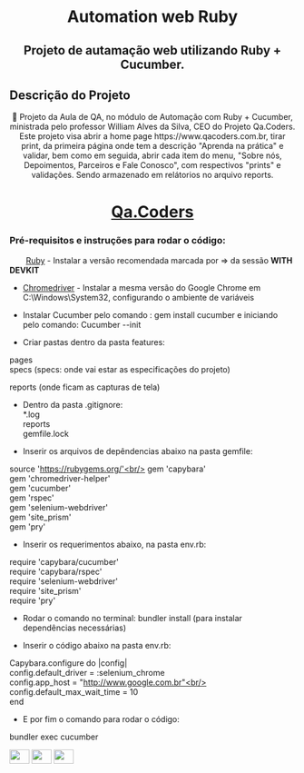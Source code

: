 <h1 align="center">Automation web Ruby</h1>

<h2 align="center">Projeto de autamação web utilizando Ruby + Cucumber.</h2>



## Descrição do Projeto

<p align="center">🚀 Projeto da Aula de QA, no módulo de Automação com Ruby + Cucumber, ministrada pelo professor William Alves da Silva, CEO do Projeto Qa.Coders. Este projeto visa abrir a home page https://www.qacoders.com.br, tirar print, da primeira página onde tem a descrição "Aprenda na prática" e validar, bem como em seguida, abrir cada item do menu, "Sobre nós, Depoimentos, Parceiros e Fale Conosco", com respectivos "prints" e validações. Sendo armazenado em relátorios no arquivo reports. </p>

<h1 align="center"><a href="https://www.qacoders.com.br/">Qa.Coders</a></h1>


### Pré-requisitos e instruções para rodar o código:
<img height="15" width="25" src="https://cdn.jsdelivr.net/gh/devicons/devicon/icons/ruby/ruby-original.svg"/> [Ruby](https://rubyinstaller.org/downloads/) - Instalar a versão recomendada marcada por => da sessão <b>WITH DEVKIT</b>           
           
- [Chromedriver](https://chromedriver.storage.googleapis.com/index.html) - Instalar a mesma versão do Google Chrome em C:\Windows\System32, configurando o ambiente de variáveis

- Instalar Cucumber pelo comando : gem install cucumber e iniciando pelo comando: Cucumber --init 

- Criar pastas dentro da pasta features:

pages<br/>
specs (specs: onde vai estar as especificações do projeto)<br/>

reports (onde ficam as capturas de tela)<br/>

- Dentro da pasta .gitignore:<br/>
*.log<br/>
reports<br/>
gemfile.lock<br/>

- Inserir os arquivos de depêndencias abaixo na pasta gemfile:

source 'https://rubygems.org/'<br/>
gem 'capybara'<br/>
gem 'chromedriver-helper'<br/>
gem 'cucumber'<br/>
gem 'rspec'<br/>
gem 'selenium-webdriver'<br/>
gem 'site_prism'<br/>
gem 'pry'<br/>

- Inserir os requerimentos abaixo, na pasta env.rb:

require 'capybara/cucumber'<br/>
require 'capybara/rspec'<br/>
require 'selenium-webdriver'<br/>
require 'site_prism'<br/>
require 'pry'<br/>


- Rodar o comando no terminal: bundler install (para instalar dependências necessárias)

- Inserir o código abaixo na pasta env.rb:

Capybara.configure do |config|<br/>
    config.default_driver = :selenium_chrome<br/>
    config.app_host = "http://www.google.com.br"<br/>
    config.default_max_wait_time = 10<br/>
end<br/>

- E por fim o comando para rodar o código:

bundler exec cucumber<br/>





<span>                     
<img height="25" width="35" src="https://cdn.jsdelivr.net/gh/devicons/devicon/icons/ruby/ruby-original.svg" />
<img height="25" width="35" src="https://cdn.jsdelivr.net/gh/devicons/devicon/icons/cucumber/cucumber-plain.svg" />
<img height="25" width="35" src="https://cdn.jsdelivr.net/gh/devicons/devicon/icons/rspec/rspec-original.svg" />
</span>
          
          
                   
          
